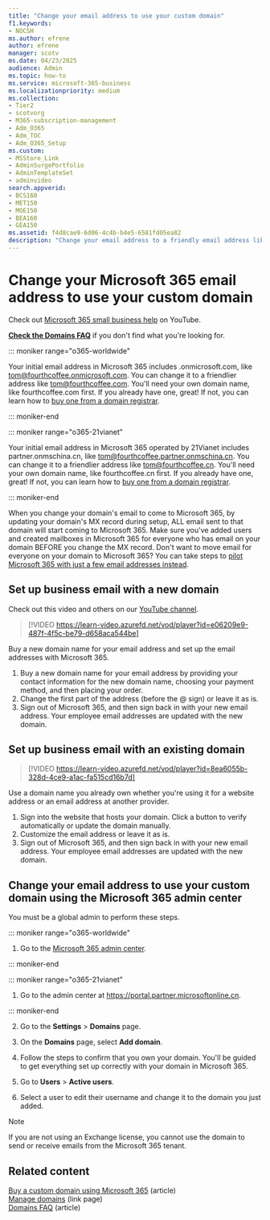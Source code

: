 ```yaml
---
title: "Change your email address to use your custom domain"
f1.keywords:
- NOCSH
ms.author: efrene
author: efrene
manager: scotv
ms.date: 04/23/2025
audience: Admin
ms.topic: how-to
ms.service: microsoft-365-business
ms.localizationpriority: medium
ms.collection:
- Tier2
- scotvorg 
- M365-subscription-management
- Adm_O365
- Adm_TOC
- Adm_O365_Setup
ms.custom:
- MSStore_Link
- AdminSurgePortfolio
- AdminTemplateSet
- adminvideo
search.appverid:
- BCS160
- MET150
- MOE150
- BEA160
- GEA150
ms.assetid: f4d8cae9-6d06-4c4b-b4e5-6581fd05ea82
description: "Change your email address to a friendly email address like tom@fourthcoffee.com by buying a domain name and adding it to Microsoft 365."
---
```


# Change your Microsoft 365 email address to use your custom domain

Check out [Microsoft 365 small business help](https://go.microsoft.com/fwlink/?linkid=2197659) on YouTube.

 **[Check the Domains FAQ](../setup/domains-faq.yml)** if you don't find what you're looking for. 
  
::: moniker range="o365-worldwide"

Your initial email address in Microsoft 365 includes .onmicrosoft.com, like tom@fourthcoffee.onmicrosoft.com. You can change it to a friendlier address like tom@fourthcoffee.com. You'll need your own domain name, like fourthcoffee.com first. If you already have one, great! If not, you can learn how to [buy one from a domain registrar](../get-help-with-domains/buy-a-domain-name.md).

::: moniker-end

::: moniker range="o365-21vianet"

Your initial email address in Microsoft 365 operated by 21Vianet includes partner.onmschina.cn, like tom@fourthcoffee.partner.onmschina.cn. You can change it to a friendlier address like tom@fourthcoffee.cn. You'll need your own domain name, like fourthcoffee.cn first. If you already have one, great! If not, you can learn how to [buy one from a domain registrar](../get-help-with-domains/buy-a-domain-name.md).

::: moniker-end

When you change your domain's email to come to Microsoft 365, by updating your domain's MX record during setup, ALL email sent to that domain will start coming to Microsoft 365. Make sure you've added users and created mailboxes in Microsoft 365 for everyone who has email on your domain BEFORE you change the MX record. Don't want to move email for everyone on your domain to Microsoft 365? You can take steps to [pilot Microsoft 365 with just a few email addresses instead](../misc/pilot-microsoft-365-from-my-custom-domain.md).
  
## Set up business email with a new domain

Check out this video and others on our [YouTube channel](https://go.microsoft.com/fwlink/p/?linkid=2198215).

> [!VIDEO https://learn-video.azurefd.net/vod/player?id=e06209e9-487f-4f5c-be79-d658aca544be]

Buy a new domain name for your email address and set up the email addresses with Microsoft 365.

1. Buy a new domain name for your email address by providing your contact information for the new domain name, choosing your payment method, and then placing your order.
1. Change the first part of the address (before the @ sign) or leave it as is. 
1. Sign out of Microsoft 365, and then sign back in with your new email address. Your employee email addresses are updated with the new domain. 

## Set up business email with an existing domain

> [!VIDEO https://learn-video.azurefd.net/vod/player?id=8ea6055b-328d-4ce9-a1ac-fa515cd16b7d]

Use a domain name you already own whether you're using it for a website address or an email address at another provider.

1. Sign into the website that hosts your domain. Click a button to verify automatically or update the domain manually. 
1. Customize the email address or leave it as is.
1. Sign out of Microsoft 365, and then sign back in with your new email address. Your employee email addresses are updated with the new domain.

## Change your email address to use your custom domain using the Microsoft 365 admin center

You must be a global admin to perform these steps.

::: moniker range="o365-worldwide"

1. Go to the <a href="https://go.microsoft.com/fwlink/p/?linkid=2024339" target="_blank">Microsoft 365 admin center</a>.

::: moniker-end

::: moniker range="o365-21vianet"

1. Go to the admin center at <a href="https://go.microsoft.com/fwlink/p/?linkid=850627" target="_blank"> https://portal.partner.microsoftonline.cn</a>.

::: moniker-end

2. Go to the **Settings** > **Domains** page.

3. On the **Domains** page, select **Add domain**.

4. Follow the steps to confirm that you own your domain. You'll be guided to get everything set up correctly with your domain in Microsoft 365.

5. Go to **Users** > **Active users**.

6. Select a user to edit their username and change it to the domain you just added.

> [!NOTE]
> If you are not using an Exchange license, you cannot use the domain to send or receive emails from the Microsoft 365 tenant.
  
## Related content

[Buy a custom domain using Microsoft 365](../get-help-with-domains/buy-a-domain-name.md) (article)\
[Manage domains](/admin) (link page)\
[Domains FAQ](../setup/domains-faq.yml) (article)
